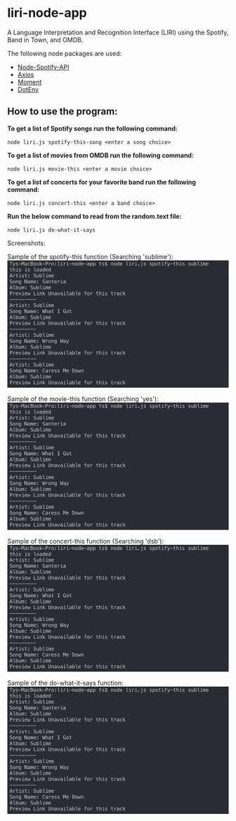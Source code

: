 # liri-node-app

A Language Interpretation and Recognition Interface (LIRI) using the Spotify, Band in Town, and OMDB.

The following node packages are used:
* [Node-Spotify-API](https://www.npmjs.com/package/node-spotify-api)
* [Axios](https://www.npmjs.com/package/axios)
* [Moment](https://www.npmjs.com/package/moment)
* [DotEnv](https://www.npmjs.com/package/dotenv)

## How to use the program:
**To get a list of Spotify songs run the following command:**

    node liri.js spotify-this-song <enter a song choice>

**To get a list of movies from OMDB run the following command:**

    node liri.js movie-this <enter a movie choice>

**To get a list of concerts for your favorite band run the following command:**

    node liri.js concert-this <enter a band choice>

**Run the below command to read from the random.text file:**

    node liri.js do-what-it-says

Screenshots:

Sample of the spotify-this function (Searching 'sublime'):
![Sublime Spotify](https://raw.githubusercontent.com/TyDSmith/liri-node-app/master/images/sublime-screenshot-spotify.png "Searching sublime with spotify-this")

Sample of the movie-this function (Searching 'yes'):
![Sublime Spotify](https://raw.githubusercontent.com/TyDSmith/liri-node-app/master/images/sublime-screenshot-spotify.png "Searching yes with movie-this")

Sample of the concert-this function (Searching 'dsb'):
![Sublime Spotify](https://raw.githubusercontent.com/TyDSmith/liri-node-app/master/images/sublime-screenshot-spotify.png "Searching dsb with concert-this")

Sample of the do-what-it-says function:
![Sublime Spotify](https://raw.githubusercontent.com/TyDSmith/liri-node-app/master/images/sublime-screenshot-spotify.png "Searching sublime with spotify-this")

